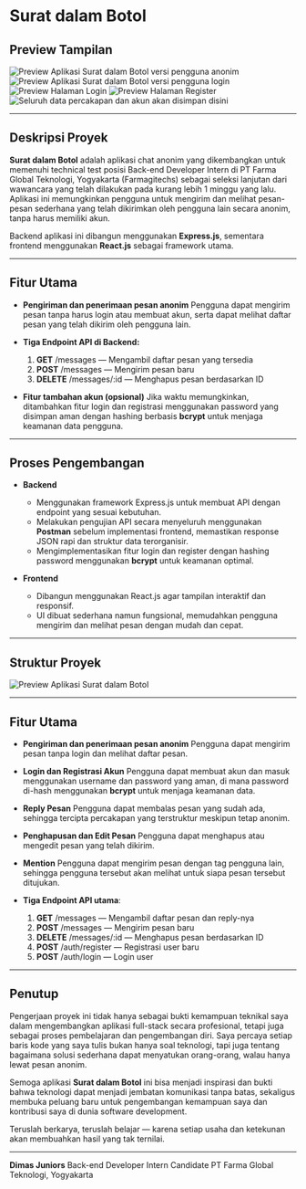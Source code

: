 # Surat dalam Botol

## Preview Tampilan

![Preview Aplikasi Surat dalam Botol versi pengguna anonim](./Assets/image.png)
![Preview Aplikasi Surat dalam Botol versi pengguna login](./Assets/Tania.png)
![Preview Halaman Login](./Assets/login.png)
![Preview Halaman Register](./Assets/register.png)
![Seluruh data percakapan dan akun akan disimpan disini](./Assets/json.png)

---

## Deskripsi Proyek

**Surat dalam Botol** adalah aplikasi chat anonim yang dikembangkan untuk memenuhi technical test posisi Back-end Developer Intern di PT Farma Global Teknologi, Yogyakarta (Farmagitechs) sebagai seleksi lanjutan dari wawancara yang telah dilakukan pada kurang lebih 1 minggu yang lalu. Aplikasi ini memungkinkan pengguna untuk mengirim dan melihat pesan-pesan sederhana yang telah dikirimkan oleh pengguna lain secara anonim, tanpa harus memiliki akun.

Backend aplikasi ini dibangun menggunakan **Express.js**, sementara frontend menggunakan **React.js** sebagai framework utama.

---

## Fitur Utama

- **Pengiriman dan penerimaan pesan anonim**
  Pengguna dapat mengirim pesan tanpa harus login atau membuat akun, serta dapat melihat daftar pesan yang telah dikirim oleh pengguna lain.

- **Tiga Endpoint API di Backend:**
  1. **GET** /messages — Mengambil daftar pesan yang tersedia
  2. **POST** /messages — Mengirim pesan baru
  3. **DELETE** /messages/:id — Menghapus pesan berdasarkan ID

- **Fitur tambahan akun (opsional)**
  Jika waktu memungkinkan, ditambahkan fitur login dan registrasi menggunakan password yang disimpan aman dengan hashing berbasis **bcrypt** untuk menjaga keamanan data pengguna.

---

## Proses Pengembangan

- **Backend**
  - Menggunakan framework Express.js untuk membuat API dengan endpoint yang sesuai kebutuhan.
  - Melakukan pengujian API secara menyeluruh menggunakan **Postman** sebelum implementasi frontend, memastikan response JSON rapi dan struktur data terorganisir.
  - Mengimplementasikan fitur login dan register dengan hashing password menggunakan **bcrypt** untuk keamanan optimal.

- **Frontend**
  - Dibangun menggunakan React.js agar tampilan interaktif dan responsif.
  - UI dibuat sederhana namun fungsional, memudahkan pengguna mengirim dan melihat pesan dengan mudah dan cepat.

---

## Struktur Proyek
![Preview Aplikasi Surat dalam Botol](./Assets/structure.png)

---

## Fitur Utama

- **Pengiriman dan penerimaan pesan anonim**
  Pengguna dapat mengirim pesan tanpa login dan melihat daftar pesan.
- **Login dan Registrasi Akun**
  Pengguna dapat membuat akun dan masuk menggunakan username dan password yang aman, di mana password di-hash menggunakan **bcrypt** untuk menjaga keamanan data.
- **Reply Pesan**
  Pengguna dapat membalas pesan yang sudah ada, sehingga tercipta percakapan yang terstruktur meskipun tetap anonim.
- **Penghapusan dan Edit Pesan**
  Pengguna dapat menghapus atau mengedit pesan yang telah dikirim.
- **Mention**
Pengguna dapat mengirim pesan dengan tag pengguna lain, sehingga pengguna tersebut akan melihat untuk siapa pesan tersebut ditujukan.

- **Tiga Endpoint API utama**:
  1. **GET** /messages — Mengambil daftar pesan dan reply-nya
  2. **POST** /messages — Mengirim pesan baru
  3. **DELETE** /messages/:id — Menghapus pesan berdasarkan ID
  4. **POST** /auth/register — Registrasi user baru
  5. **POST** /auth/login — Login user

---

## Penutup

Pengerjaan proyek ini tidak hanya sebagai bukti kemampuan teknikal saya dalam mengembangkan aplikasi full-stack secara profesional, tetapi juga sebagai proses pembelajaran dan pengembangan diri. Saya percaya setiap baris kode yang saya tulis bukan hanya soal teknologi, tapi juga tentang bagaimana solusi sederhana dapat menyatukan orang-orang, walau hanya lewat pesan anonim.

Semoga aplikasi **Surat dalam Botol** ini bisa menjadi inspirasi dan bukti bahwa teknologi dapat menjadi jembatan komunikasi tanpa batas, sekaligus membuka peluang baru untuk pengembangan kemampuan saya dan kontribusi saya di dunia software development.

Teruslah berkarya, teruslah belajar — karena setiap usaha dan ketekunan akan membuahkan hasil yang tak ternilai.

---

**Dimas Juniors**
Back-end Developer Intern Candidate
PT Farma Global Teknologi, Yogyakarta

